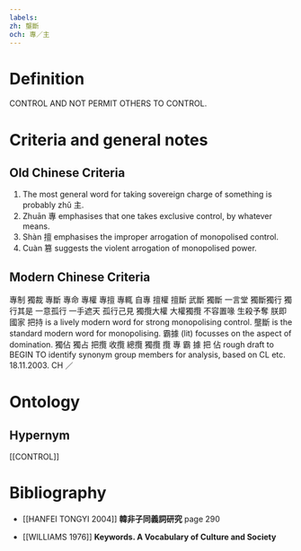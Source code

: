 ```yaml
---
labels: 
zh: 壟斷
och: 專／主
---
```


# Definition
CONTROL AND NOT PERMIT OTHERS TO CONTROL.
# Criteria and general notes
## Old Chinese Criteria
1. The most general word for taking sovereign charge of something is probably zhǔ 主.
2. Zhuān 專 emphasises that one takes exclusive control, by whatever means.
3. Shàn 擅 emphasises the improper arrogation of monopolised control.
4. Cuàn 篡 suggests the violent arrogation of monopolised power.
## Modern Chinese Criteria
專制
獨裁
專斷
專命
專權
專擅
專輒
自專
擅權
擅斷
武斷
獨斷
一言堂
獨斷獨行
獨行其是
一意孤行
一手遮天
孤行己見
獨攬大權
大權獨攬
不容置喙
生殺予奪
朕即國家
把持 is a lively modern word for strong monopolising control.
壟斷 is the standard modern word for monopolising.
霸據 (lit) focusses on the aspect of domination.
獨佔
獨占
把攬
收攬
總攬
獨攬
攬
專
霸
據
把
佔
rough draft to BEGIN TO identify synonym group members for analysis, based on CL etc. 18.11.2003. CH ／
# Ontology

## Hypernym
[[CONTROL]]
# Bibliography
- [[HANFEI TONGYI 2004]]
**韓非子同義詞研究** page 290

- [[WILLIAMS 1976]]
**Keywords.  A Vocabulary of Culture and Society** 

